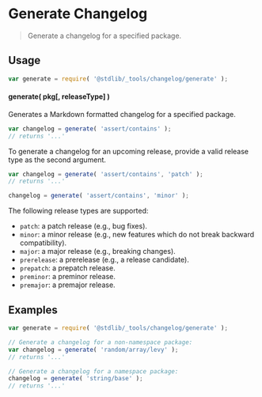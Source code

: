 <!--

@license Apache-2.0

Copyright (c) 2024 The Stdlib Authors.

Licensed under the Apache License, Version 2.0 (the "License");
you may not use this file except in compliance with the License.
You may obtain a copy of the License at

   http://www.apache.org/licenses/LICENSE-2.0

Unless required by applicable law or agreed to in writing, software
distributed under the License is distributed on an "AS IS" BASIS,
WITHOUT WARRANTIES OR CONDITIONS OF ANY KIND, either express or implied.
See the License for the specific language governing permissions and
limitations under the License.

-->

# Generate Changelog

> Generate a changelog for a specified package.

<section class="usage">

## Usage

```javascript
var generate = require( '@stdlib/_tools/changelog/generate' );
```

#### generate( pkg\[, releaseType] )

Generates a Markdown formatted changelog for a specified package.

```javascript
var changelog = generate( 'assert/contains' );
// returns '...'
```

To generate a changelog for an upcoming release, provide a valid release type as the second argument.

```javascript
var changelog = generate( 'assert/contains', 'patch' );
// returns '...'

changelog = generate( 'assert/contains', 'minor' );
```

The following release types are supported:

-   `patch`: a patch release (e.g., bug fixes).
-   `minor`: a minor release (e.g., new features which do not break backward compatibility).
-   `major`: a major release (e.g., breaking changes).
-   `prerelease`: a prerelease (e.g., a release candidate).
-   `prepatch`: a prepatch release.
-   `preminor`: a preminor release.
-   `premajor`: a premajor release.

</section>

<!-- /.usage -->

<section class="notes">

</section>

<!-- /.notes -->

<section class="examples">

## Examples

```javascript
var generate = require( '@stdlib/_tools/changelog/generate' );

// Generate a changelog for a non-namespace package:
var changelog = generate( 'random/array/levy' );
// returns '...'

// Generate a changelog for a namespace package:
changelog = generate( 'string/base' );
// returns '...'
```

</section>

<!-- /.examples -->

<!-- Section for related `stdlib` packages. Do not manually edit this section, as it is automatically populated. -->

<section class="related">

</section>

<!-- /.related -->

<!-- Section for all links. Make sure to keep an empty line after the `section` element and another before the `/section` close. -->

<section class="links">

</section>

<!-- /.links -->
